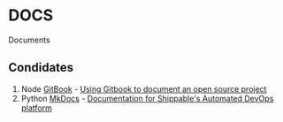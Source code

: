 # DOCS
Documents

## Condidates

1. Node [GitBook](https://www.gitbook.com/) - [Using Gitbook to document an open source project](https://medium.com/@gpbl/how-to-use-gitbook-to-publish-docs-for-your-open-source-npm-packages-465dd8d5bfba)
2. Python [MkDocs](https://www.mkdocs.org/) - [Documentation for Shippable's Automated DevOps platform](https://github.com/Shippable/docs/)

